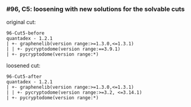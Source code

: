### #96, C5: loosening with new solutions for the solvable cuts
original cut:

```
96-Cut5-before
quantadex - 1.2.1
| +- graphenelib(version range:>=1.3.0,<=1.3.1)
| | +- pycryptodome(version range:==3.9.1)
| +- pycryptodome(version range:*)
```




loosened cut:
```
96-Cut5-after
quantadex - 1.2.1
| +- graphenelib(version range:>=1.3.0,<=1.3.1)
| | +- pycryptodome(version range:>=3.2, <=3.14.1)
| +- pycryptodome(version range:*)
```





